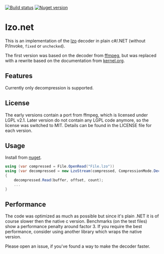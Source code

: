 [![Build status](https://ci.appveyor.com/api/projects/status/bboaj84n93k6q733?svg=true)](https://ci.appveyor.com/project/zivillian/lzo-net) [![Nuget version](https://img.shields.io/nuget/v/lzo.net.svg)](https://www.nuget.org/packages/lzo.net)

# lzo.net

This is an implementation of the [lzo](https://www.oberhumer.com/opensource/lzo/) decoder in plain c#/.NET (without P/Invoke, `fixed` or `unchecked`).

The first version was based on the decoder from [ffmpeg](https://ffmpeg.org/doxygen/3.1/lzo_8c_source.html), but was replaced with a rewrite based on the documentation from [kernel.org](https://www.kernel.org/doc/Documentation/lzo.txt).

## Features

Currently only decompression is supported.

## License

The early versions contain a port from ffmpeg, which is licensed under LGPL v2.1. Later version do not contain any LGPL code anymore, so the license was switched to MIT. Details can be found in the LICENSE file for each version.

## Usage

Install from [nuget](https://www.nuget.org/packages/lzo.net).

```csharp
using (var compressed = File.OpenRead("File.lzo"))
using (var decompressed = new LzoStream(compressed, CompressionMode.Decompress))
{
    decompressed.Read(buffer, offset, count);
    ...
}
```

## Performance

The code was optimized as much as possible but since it's plain .NET it is of course slower then the native c version. Benchmarks (on the test files) show a performance penalty around factor 3. If you require the best performance, consider using another library which wraps the native version.

Please open an issue, if you've found a way to make the decoder faster.